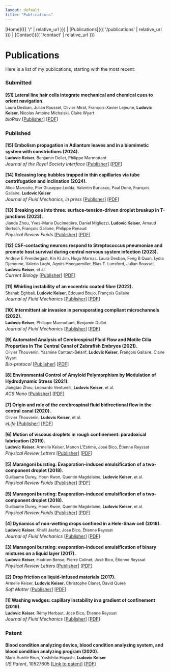 ```yaml
---
layout: default
title: "Publications"
---
```

[Home]({{ '/' | relative_url }}) | [Publications]({{ '/publications' | relative_url }}) | [Contact]({{ '/contact' | relative_url }})

# Publications

Here is a list of my publications, starting with the most recent:

<div style="margin-top: 20px; font-size: 1em; line-height: 1.4;">

### **Submitted**
<ul style="list-style-type: none; padding: 0;">
    <li style="margin-bottom: 15px;">
        <strong>[S1] Lateral line hair cells integrate mechanical and chemical cues to orient navigation.</strong><br>
        <span style="font-size: 0.9em;">Laura Desban, Julian Roussel, Olivier Mirat, François-Xavier Lejeune, <strong>Ludovic Keiser</strong>, Nicolas Antoine Michalski, Claire Wyart</span><br>
        <em>bioRxiv</em> [<a href="https://doi.org/10.1101/2022.08.31.505989">Publisher</a>] [<a href="publications/Desban2022_bioArXiv.pdf">PDF</a>]
    </li>
</ul>

### **Published**
<ul style="list-style-type: none; padding: 0;">
    <li style="margin-bottom: 15px;">
        <strong>[15] Embolism propagation in Adiantum leaves and in a biomimetic system with constrictions (2024).</strong><br>
        <span style="font-size: 0.9em;"><strong>Ludovic Keiser</strong>, Benjamin Dollet, Philippe Marmottant</span><br>
        <em>Journal of the Royal Society Interface</em> [<a href="https://doi.org/10.1098/rsif.2024.0103">Publisher</a>] [<a href="publications/Keiser2024_JRSI.pdf">PDF</a>]
    </li>
    <li style="margin-bottom: 15px;">
        <strong>[14] Releasing long bubbles trapped in thin capillaries via tube centrifugation and inclination (2024).</strong><br>
        <span style="font-size: 0.9em;">Alice Marcotte, Pier Giuseppe Ledda, Valentin Buriasco, Paul Dené, François Gallaire, <strong>Ludovic Keiser</strong></span><br>
        <em>Journal of Fluid Mechanics, in press</em> [<a href="https://doi.org/10.48550/arXiv.2404.17934">Publisher</a>] [<a href="publications/Marcotte2024_JFMbis.pdf">PDF</a>]
    </li>
    <li style="margin-bottom: 15px;">
        <strong>[13] Breaking one into three: surface-tension-driven droplet breakup in T-junctions (2023).</strong><br>
        <span style="font-size: 0.9em;">Jiande Zhou, Yves-Marie Ducimetière, Daniel Migliozzi, <strong>Ludovic Keiser</strong>, Arnaud Bertsch, François Gallaire, Philippe Renaud</span><br>
        <em>Physical Review Fluids</em> [<a href="https://doi.org/10.1103/PhysRevFluids.8.054201">Publisher</a>] [<a href="publications/Zhou2023_PRF.pdf">PDF</a>]
    </li>
    <li style="margin-bottom: 15px;">
        <strong>[12] CSF-contacting neurons respond to Streptococcus pneumoniae and promote host survival during central nervous system infection (2023).</strong><br>
        <span style="font-size: 0.9em;">Andrew E Prendergast, Kin Ki Jim, Hugo Marnas, Laura Desban, Feng B Quan, Lydia Djenoune, Valerio Laghi, Agnès Hocquemiller, Elias T. Lunsford, Julian Roussel, <strong>Ludovic Keiser</strong>, et al.</span><br>
        <em>Current Biology</em> [<a href="https://doi.org/10.1016/j.cub.2023.01.039">Publisher</a>] [<a href="publications/Prendergast2023.pdf">PDF</a>]
    </li>
    <li style="margin-bottom: 15px;">
        <strong>[11] Whirling instability of an eccentric coated fibre (2022).</strong><br>
        <span style="font-size: 0.9em;">Shahab Eghbali, <strong>Ludovic Keiser</strong>, Edouard Boujo, François Gallaire</span><br>
        <em>Journal of Fluid Mechanics</em> [<a href="https://doi.org/10.1017/jfm.2022.876">Publisher</a>] [<a href="publications/Eghbali2022_JFM.pdf">PDF</a>]
    </li>
    <li style="margin-bottom: 15px;">
        <strong>[10] Intermittent air invasion in pervaporating compliant microchannels (2022).</strong><br>
        <span style="font-size: 0.9em;"><strong>Ludovic Keiser</strong>, Philippe Marmottant, Benjamin Dollet</span><br>
        <em>Journal of Fluid Mechanics</em> [<a href="https://doi.org/10.1017/jfm.2022.733">Publisher</a>] [<a href="publications/Keiser2022_JFM.pdf">PDF</a>]
    </li>
    <li style="margin-bottom: 15px;">
        <strong>[9] Automated Analysis of Cerebrospinal Fluid Flow and Motile Cilia Properties in The Central Canal of Zebrafish Embryos (2021).</strong><br>
        <span style="font-size: 0.9em;">Olivier Thouvenin, Yasmine Cantaut-Belarif, <strong>Ludovic Keiser</strong>, François Gallaire, Claire Wyart</span><br>
        <em>Bio-protocol</em> [<a href="https://doi.org/10.21769/BioProtoc.3932">Publisher</a>] [<a href="publications/Thouvenin2021_Bioprotocol.pdf">PDF</a>]
    </li>
    <li style="margin-bottom: 15px;">
        <strong>[8] Environmental Control of Amyloid Polymorphism by Modulation of Hydrodynamic Stress (2021).</strong><br>
        <span style="font-size: 0.9em;">Jiangtao Zhou, Leonardo Venturelli, <strong>Ludovic Keiser</strong>, et al.</span><br>
        <em>ACS Nano</em> [<a href="https://doi.org/10.1021/acsnano.0c07570">Publisher</a>] [<a href="publications/Zhou2021_ACSNano.pdf">PDF</a>]
    </li>
    <li style="margin-bottom: 15px;">
        <strong>[7] Origin and role of the cerebrospinal fluid bidirectional flow in the central canal (2020).</strong><br>
        <span style="font-size: 0.9em;">Olivier Thouvenin, <strong>Ludovic Keiser</strong>, et al.</span><br>
        <em>eLife</em> [<a href="https://doi.org/10.7554/eLife.47699">Publisher</a>] [<a href="publications/Thouvenin_Elife2020.pdf">PDF</a>]
    </li>
    <li style="margin-bottom: 15px;">
        <strong>[6] Motion of viscous droplets in rough confinement: paradoxical lubrication (2019).</strong><br>
        <span style="font-size: 0.9em;"><strong>Ludovic Keiser</strong>, Armelle Keiser, Manon L’Estimé, José Bico, Étienne Reyssat</span><br>
        <em>Physical Review Letters</em> [<a href="https://doi.org/10.1103/PhysRevLett.122.074501">Publisher</a>] [<a href="publications/Keiser2019_PRL.pdf">PDF</a>]
    </li>
    <li style="margin-bottom: 15px;">
        <strong>[5] Marangoni bursting: Evaporation-induced emulsification of a two-component droplet (2018).</strong><br>
        <span style="font-size: 0.9em;">Guillaume Durey, Hoon Kwon, Quentin Magdelaine, <strong>Ludovic Keiser</strong>, et al.</span><br>
        <em>Physical Review Fluids</em> [<a href="https://doi.org/10.1103/APS.DFD.2017.GFM.V0020">Publisher</a>] [<a href="publications/Durey2019_PRF.pdf">PDF</a>]
</li>
        <li style="margin-bottom: 15px;">
        <strong>[5] Marangoni bursting: Evaporation-induced emulsification of a two-component droplet (2018).</strong><br>
        <span style="font-size: 0.9em;">Guillaume Durey, Hoon Kwon, Quentin Magdelaine, <strong>Ludovic Keiser</strong>, et al.</span><br>
        <em>Physical Review Fluids</em> [<a href="https://doi.org/10.1103/APS.DFD.2017.GFM.V0020">Publisher</a>] [<a href="publications/Durey2019_PRF.pdf">PDF</a>]
    </li>
    <li style="margin-bottom: 15px;">
        <strong>[4] Dynamics of non-wetting drops confined in a Hele-Shaw cell (2018).</strong><br>
        <span style="font-size: 0.9em;"><strong>Ludovic Keiser</strong>, Khalil Jaafar, José Bico, Étienne Reyssat</span><br>
        <em>Journal of Fluid Mechanics</em> [<a href="https://doi.org/10.1017/jfm.2018.240">Publisher</a>] [<a href="publications/Keiser2018_JFM.pdf">PDF</a>]
    </li>
    <li style="margin-bottom: 15px;">
        <strong>[3] Marangoni bursting: evaporation-induced emulsification of binary mixtures on a liquid layer (2017).</strong><br>
        <span style="font-size: 0.9em;"><strong>Ludovic Keiser</strong>, Hadrien Bense, Pierre Colinet, José Bico, Étienne Reyssat</span><br>
        <em>Physical Review Letters</em> [<a href="https://doi.org/10.1103/PhysRevLett.118.074504">Publisher</a>] [<a href="publications/Keiser2017_PRL.pdf">PDF</a>]
    </li>
    <li style="margin-bottom: 15px;">
        <strong>[2] Drop friction on liquid-infused materials (2017).</strong><br>
        <span style="font-size: 0.9em;">Armelle Keiser, <strong>Ludovic Keiser</strong>, Christophe Clanet, David Quéré</span><br>
        <em>Soft Matter</em> [<a href="https://doi.org/10.1039/C7SM01226H">Publisher</a>] [<a href="publications/Keiser2017_Soft_Matter.pdf">PDF</a>]
    </li>
    <li style="margin-bottom: 15px;">
        <strong>[1] Washing wedges: capillary instability in a gradient of confinement (2016).</strong><br>
        <span style="font-size: 0.9em;"><strong>Ludovic Keiser</strong>, Rémy Herbaut, José Bico, Étienne Reyssat</span><br>
        <em>Journal of Fluid Mechanics</em> [<a href="https://doi.org/10.1017/jfm.2016.1">Publisher</a>] [<a href="publications/Keiser2016_JFM.pdf">PDF</a>]
    </li>
</ul>

### **Patent**
<ul style="list-style-type: none; padding: 0;">
    <li style="margin-bottom: 15px;">
        <strong>Blood condition analyzing device, blood condition analyzing system, and blood condition analyzing program (2020).</strong><br>
        <span style="font-size: 0.9em;">Marc-Aurèle Brun, Yoshihito Hayashi, <strong>Ludovic Keiser</strong></span><br>
        <em>US Patent</em>, 10527605 [<a href="https://patents.google.com/patent/US10527605B2/en">Link to patent</a>] [<a href="publications/Keiser2020_USPatent.pdf">PDF</a>]
    </li>
</ul>

</div>
